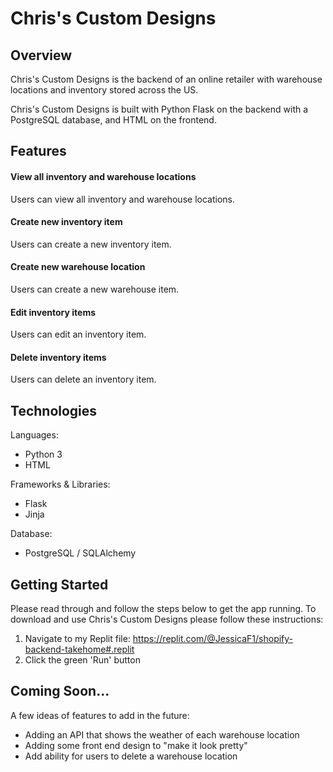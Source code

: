 # Chris's Custom Designs
## Overview
Chris's Custom Designs is the backend of an online retailer with warehouse locations and inventory stored across the US.

Chris's Custom Designs is built with Python Flask on the backend with a PostgreSQL database, and HTML on the frontend. 


## Features 
#### View all inventory and warehouse locations  
Users can view all inventory and warehouse locations.



#### Create new inventory item
Users can create a new inventory item.



#### Create new warehouse location
Users can create a new warehouse item.



#### Edit inventory items
Users can edit an inventory item.



#### Delete inventory items
Users can delete an inventory item.



## Technologies
Languages:
- Python 3
- HTML


Frameworks & Libraries:
- Flask
- Jinja


Database:
 - PostgreSQL / SQLAlchemy


## Getting Started  
Please read through and follow the steps below to get the app running.
To download and use Chris's Custom Designs please follow these instructions:
1. Navigate to my Replit file: https://replit.com/@JessicaF1/shopify-backend-takehome#.replit
2. Click the green 'Run' button


## Coming Soon...
A few ideas of features to add in the future: 
- Adding an API that shows the weather of each warehouse location
- Adding some front end design to "make it look pretty"
- Add ability for users to delete a warehouse location 